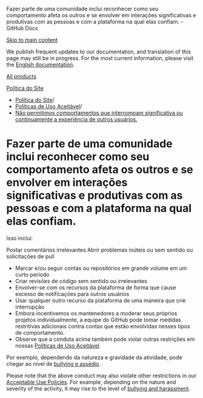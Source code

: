 Fazer parte de uma comunidade inclui reconhecer como seu comportamento afeta os outros e se envolver em interações significativas e produtivas com as pessoas e com a plataforma na qual elas confiam. - GitHub Docs

[Skip to main content](#main-content)

We publish frequent updates to our documentation, and translation of this page may still be in progress. For the most current information, please visit the [English documentation](/en).

[All products](/pt)

[Política do Site](/pt/site-policy)

* [Política do Site](/pt/site-policy)/
* [Políticas de Uso Aceitável](/pt/site-policy/acceptable-use-policies)/
* [Não permitimos comportamentos que interrompam significativa ou continuamente a experiência de outros usuários.](/pt/site-policy/acceptable-use-policies/github-disrupting-the-experience-of-other-users)

Fazer parte de uma comunidade inclui reconhecer como seu comportamento afeta os outros e se envolver em interações significativas e produtivas com as pessoas e com a plataforma na qual elas confiam.
==========

Isso inclui:

Postar comentários irrelevantes Abrir problemas inúteis ou sem sentido ou solicitações de pull

* Marcar e/ou seguir contas ou repositórios em grande volume em um curto período
* Criar revisões de código sem sentido ou irrelevantes
* Envolver-se com os recursos da plataforma de forma que cause excesso de notificações para outros usuários
* Usar qualquer outro recurso da plataforma de uma maneira que crie interrupção
* Embora incentivemos os mantenedores a moderar seus próprios projetos individualmente, a equipe do GitHub pode tomar medidas restritivas adicionais contra contas que estão envolvidas nesses tipos de comportamento.
* Observe que a conduta acima também pode violar outras restrições em nossas [Políticas de Uso Aceitável](/pt/site-policy/acceptable-use-policies/github-acceptable-use-policies).

Por exemplo, dependendo da natureza e gravidade da atividade, pode chegar ao nível de [bullying e assédio](/pt/site-policy/acceptable-use-policies/github-bullying-and-harassment).

Please note that the above conduct may also violate other restrictions in our [](/pt/site-policy/acceptable-use-policies/github-acceptable-use-policies)[Acceptable Use Policies](/pt/site-policy/acceptable-use-policies/github-acceptable-use-policies). For example, depending on the nature and severity of the activity, it may rise to the level of [](/pt/site-policy/acceptable-use-policies/github-bullying-and-harassment)[bullying and harassment](/pt/site-policy/acceptable-use-policies/github-bullying-and-harassment).
